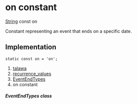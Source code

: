 
<div>

# on constant

</div>


[String](https://api.flutter.dev/flutter/dart-core/String-class.html)
const on



Constant representing an event that ends on a specific date.



## Implementation

``` language-dart
static const on = 'on';
```







1.  [talawa](../../index.html)
2.  [recurrence_values](../../constants_recurrence_values/)
3.  [EventEndTypes](../../constants_recurrence_values/EventEndTypes-class.html)
4.  on constant

##### EventEndTypes class







